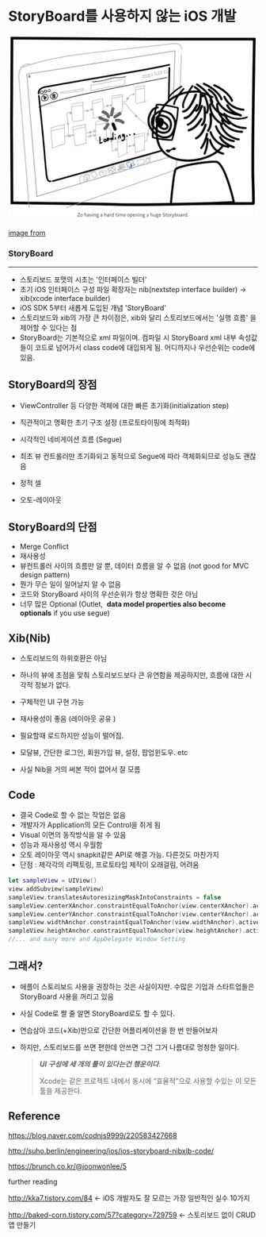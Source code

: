 # StoryBoard를 사용하지 않는 iOS 개발

![no_storyboard](./storyboard_free_applciation_img/no_storyboard.png)

[image from](https://blog.zeplin.io/life-without-interface-builder-adbb009d2068)



### **StoryBoard**

---

-  스토리보드 포맷의 시초는 '인터페이스 빌더'  
- 초기 iOS 인터페이스 구성 파일 확장자는 nib(nextstep interface builder) -> xib(xcode interface builder)
- iOS SDK 5부터 새롭게 도입된 개념 'StoryBoard'
- 스토리보드와 xib의 가장 큰 차이점은, xib와 달리 스토리보드에서는 '실행 흐름' 을 제어할 수 있다는 점
- StoryBoard는 기본적으로 xml 파일이며. 컴파일 시 StoryBoard xml 내부 속성값들이 코드로 넘어가서 class code에 대입되게 됨. 어디까지나 우선순위는 code에 있음. 



## StoryBoard의 장점 

- ViewController 등 다양한 객체에 대한 빠른 초기화(initialization step)

- 직관적이고 명확한 초기 구조 설정 (프로토타이핑에 최적화)

- 시각적인 네비게이션 흐름 (Segue)

- 최초 뷰 컨트롤러만 초기화되고 동적으로 Segue에 따라 객체화되므로 성능도 괜찮음

- 정적 셀

- 오토-레이아웃 

  

## StoryBoard의 단점

- Merge Conflict
- 재사용성
- 뷰컨트롤러 사이의 흐름만 알 뿐, 데이터 흐름을 알 수 없음 (not good for MVC design pattern)
- 뭔가 무슨 일이 일어날지 알 수 없음
- 코드와 StoryBoard 사이의 우선순위가 항상 명확한 것은 아님
- 너무 많은 Optional (Outlet,  **data model properties also become optionals** if you use segue)



## Xib(Nib)

- 스토리보드의 하위호환은 아님

- 하나의 뷰에 초점을 맞춰 스토리보드보다 큰 유연함을 제공하지만, 흐름에 대한 시각적 정보가 없다. 

- 구체적인 UI 구현 가능

- 재사용성이 좋음 (레이아웃 공유 )

- 필요할때 로드하지만 성능이 떨어짐. 

- 모달뷰, 간단한 로그인, 회원가입 뷰, 설정, 팝업윈도우. etc

- 사실 Nib을 거의 써본 적이 없어서 잘 모름

  



## Code

- 결국 Code로 할 수 없는 작업은 없음
- 개발자가 Application의 모든 Control을 쥐게 됨
- Visual 이면의 동작방식을 알 수 있음
- 성능과 재사용성 역시 우월함
- 오토 레이아웃 역시 snapkit같은 API로 해결 가능. 다른것도 마찬가지
- 단점 : 제각각의 리팩토링, 프로토타입 제작이 오래걸림, 어려움  

```swift
let sampleView = UIView()
view.addSubview(sampleView)
sampleView.translatesAutoresizingMaskIntoConstraints = false
sampleView.centerXAnchor.constraintEqualToAnchor(view.centerXAnchor).active = true
sampleView.centerYAnchor.constraintEqualToAnchor(view.centerYAnchor).active = true
sampleView.widthAnchor.constraintEqualToAnchor(view.widthAnchor).active = true
sampleView.heightAnchor.constraintEqualToAnchor(view.heightAnchor).active = true
//... and many more and AppDelegate Window Setting
```



## 그래서? 

- 애플이 스토리보드 사용을 권장하는 것은 사실이지만. 수많은 기업과 스타트업들은 StoryBoard 사용을 꺼리고 있음

- 사실 Code로 짤 줄 알면 StoryBoard로도 할 수 있다. 

- 연습삼아 코드(+Xib)만으로 간단한 어플리케이션을 한 번 만들어보자 

- 하지만, 스토리보드를 쓰면 편한데 안쓰면 그건 그거 나름대로 멍청한 일이다. 

  > ***UI 구성에 세 개의 툴이 있다는건 행운이다***. 
  >
  > Xcode는 같은 프로젝트 내에서 동시에 “효율적”으로 사용할 수있는 이 모든 툴을 제공한다.



## Reference

https://blog.naver.com/codnjs9999/220583427668

http://suho.berlin/engineering/ios/ios-storyboard-nibxib-code/

https://brunch.co.kr/@joonwonlee/5



further reading

http://kka7.tistory.com/84 <- iOS 개발자도 잘 모르는 가장 일반적인 실수 10가지 

http://baked-corn.tistory.com/57?category=729759 <- 스토리보드 없이 CRUD 앱 만들기